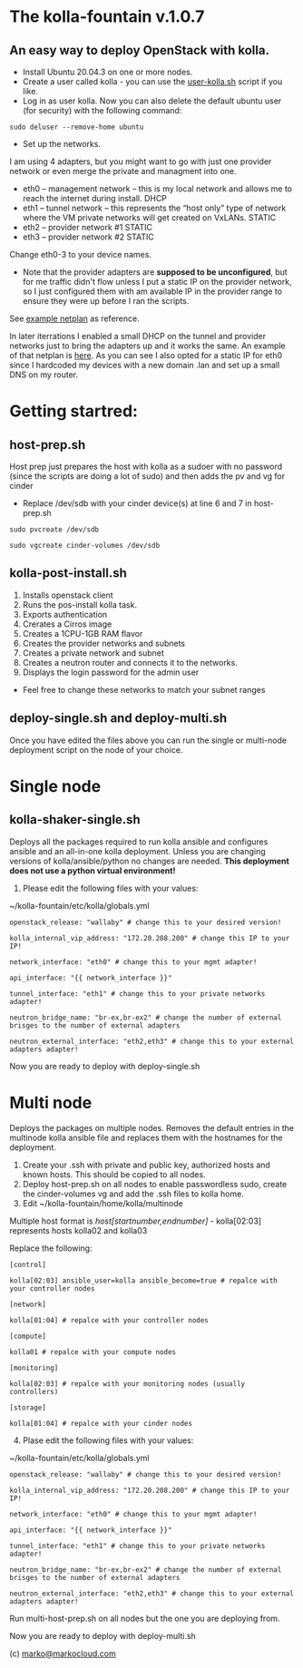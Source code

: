 # The kolla-fountain v.1.0.7

## An easy way to deploy OpenStack with kolla.

* Install Ubuntu 20.04.3 on one or more nodes.
* Create a user called kolla - you can use the [user-kolla.sh](https://github.com/markosluga/kolla-fountain/blob/main/user-kolla.sh) script if you like. 
* Log in as user kolla. Now you can also delete the default ubuntu user (for security) with the following command:

`sudo deluser --remove-home ubuntu`

* Set up the networks. 

I am using 4 adapters, but you might want to go with just one provider network or even merge the private and managment into one.

* eth0 – management network – this is my local network and allows me to reach the internet during install. DHCP
* eth1 – tunnel network – this represents the “host only” type of network where the VM private networks will get created on VxLANs. STATIC
* eth2 – provider network #1 STATIC
* eth3 – provider network #2 STATIC

Change eth0-3 to your device names.

* Note that the provider adapters are **supposed to be unconfigured**, but for me traffic didn't flow unless I put a static IP on the provider network, so I just configured them with am available IP in the provider range to ensure they were up before I ran the scripts.

See [example netplan](https://github.com/markosluga/kolla-fountain/blob/main/etc/netplan/00-installer-config.yaml) as reference.

In later iterrations I enabled a small DHCP on the tunnel and provider networks just to bring the adapters up and it works the same. An example of that netplan is [here](https://github.com/markosluga/kolla-fountain/blob/main/etc/netplan/01-installer-config.yaml). As you can see I also opted for a static IP for eth0 since I hardcoded my devices with a new domain .lan and set up a small DNS on my router.

# Getting startred:

## host-prep.sh

Host prep just prepares the host with kolla as a sudoer with no password (since the scripts are doing a lot of sudo) and then adds the pv and vg for cinder

* Replace /dev/sdb with your cinder device(s) at line 6 and 7 in host-prep.sh

`sudo pvcreate /dev/sdb`

`sudo vgcreate cinder-volumes /dev/sdb`

## kolla-post-install.sh

1. Installs openstack client
2. Runs the pos-install kolla task.
3. Exports authentication
4. Crerates a Cirros image
5. Creates a 1CPU-1GB RAM flavor
6. Creates the provider networks and subnets
7. Creates a private network and subnet
8. Creates a neutron router and connects it to the networks.
9. Displays the login password for the admin user

* Feel free to change these networks to match your subnet ranges

## deploy-single.sh and deploy-multi.sh

Once you have edited the files above you can run the single or multi-node deployment script on the node of your choice.

# Single node

## kolla-shaker-single.sh

Deploys all the packages required to run kolla ansible and configures ansible and an all-in-one kolla deployment. Unless you are changing versions of kolla/ansible/python no changes are needed. **This deployment does not use a python virtual environment!**

1. Please edit the following files with your values:

~/kolla-fountain/etc/kolla/globals.yml 

`openstack_release: "wallaby" # change this to your desired version!`

`kolla_internal_vip_address: "172.20.208.200" # change this IP to your IP!`

`network_interface: "eth0" # change this to your mgmt adapter!`

`api_interface: "{{ network_interface }}"`

`tunnel_interface: "eth1" # change this to your private networks adapter!`

`neutron_bridge_name: "br-ex,br-ex2" # change the number of external brisges to the number of external adapters`

`neutron_external_interface: "eth2,eth3" # change this to your external adapters adapter!`

Now you are ready to deploy with deploy-single.sh

# Multi node

Deploys the packages on multiple nodes. Removes the default entries in the multinode kolla ansible file and replaces them with the hostnames for the deployment. 

1. Create your .ssh with private and public key, authorized hosts and known hosts. This should be copied to all nodes.
2. Deploy host-prep.sh on all nodes to enable passwordless sudo, create the cinder-volumes vg and add the .ssh files to kolla home.
3. Edit ~/kolla-fountain/home/kolla/multinode

Multiple host format is *host[startnumber,endnumber]* - kolla[02:03] represents hosts kolla02 and kolla03

Replace the following:

`[control]`

`kolla[02:03] ansible_user=kolla ansible_become=true # repalce with your controller nodes`
 
`[network]`

`kolla[01:04] # repalce with your controller nodes`

`[compute]`

`kolla01 # repalce with your compute nodes`

`[monitoring]`

`kolla[02:03] # repalce with your monitoring nodes (usually controllers)`

`[storage]`

`kolla[01:04] # repalce with your cinder nodes`

4. Plase edit the following files with your values:

~/kolla-fountain/etc/kolla/globals.yml 

`openstack_release: "wallaby" # change this to your desired version!`

`kolla_internal_vip_address: "172.20.208.200" # change this IP to your IP!`

`network_interface: "eth0" # change this to your mgmt adapter!`

`api_interface: "{{ network_interface }}"`

`tunnel_interface: "eth1" # change this to your private networks adapter!`

`neutron_bridge_name: "br-ex,br-ex2" # change the number of external brisges to the number of external adapters`

`neutron_external_interface: "eth2,eth3" # change this to your external adapters adapter!`

Run multi-host-prep.sh on all nodes but the one you are deploying from.

Now you are ready to deploy with deploy-multi.sh

(c) marko@markocloud.com


